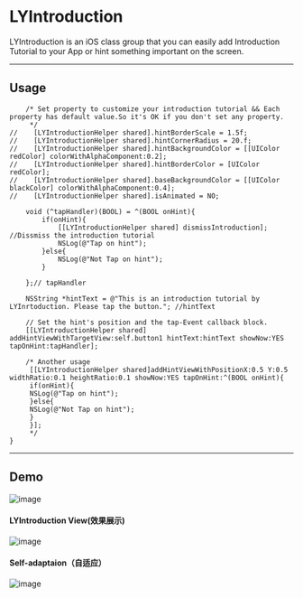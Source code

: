 # LYIntroduction
LYIntroduction is an iOS class group that you can easily add Introduction Tutorial to your App or hint something important on the screen.
***
## Usage
```obj-c
    /* Set property to customize your introduction tutorial && Each property has default value.So it's OK if you don't set any property.
     */
//    [LYIntroductionHelper shared].hintBorderScale = 1.5f;
//    [LYIntroductionHelper shared].hintCornerRadius = 20.f;
//    [LYIntroductionHelper shared].hintBackgroundColor = [[UIColor redColor] colorWithAlphaComponent:0.2];
//    [LYIntroductionHelper shared].hintBorderColor = [UIColor redColor];
//    [LYIntroductionHelper shared].baseBackgroundColor = [[UIColor blackColor] colorWithAlphaComponent:0.4];
//    [LYIntroductionHelper shared].isAnimated = NO;
    
    void (^tapHandler)(BOOL) = ^(BOOL onHint){
        if(onHint){
            [[LYIntroductionHelper shared] dismissIntroduction]; //Dissmiss the introduction tutorial
            NSLog(@"Tap on hint");
        }else{
            NSLog(@"Not Tap on hint");
        }
        
    };// tapHandler
    
    NSString *hintText = @"This is an introduction tutorial by LYInrtoduction. Please tap the button."; //hintText
    
    // Set the hint's position and the tap-Event callback block.
    [[LYIntroductionHelper shared] addHintViewWithTargetView:self.button1 hintText:hintText showNow:YES tapOnHint:tapHandler];
    
    /* Another usage
     [[LYIntroductionHelper shared]addHintViewWithPositionX:0.5 Y:0.5 widthRatio:0.1 heightRatio:0.1 showNow:YES tapOnHint:^(BOOL onHint){
     if(onHint){
     NSLog(@"Tap on hint");
     }else{
     NSLog(@"Not Tap on hint");
     }
     }];
     */
}
```
***

## Demo
![image](https://github.com/RyanLeeLY/LYIntroduction/blob/master/DemoScreenShot0.png)
#### LYIntroduction View(效果展示)
![image](https://github.com/RyanLeeLY/LYIntroduction/blob/master/DemoScreenShot1.png)
#### Self-adaptaion（自适应）
![image](https://github.com/RyanLeeLY/LYIntroduction/blob/master/DemoScreenShot2.png)